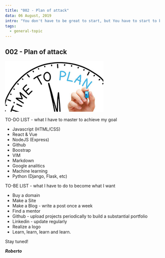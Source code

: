 ```yaml
---
title: "002 - Plan of attack"
data: 06 August, 2019
intro: "You don't have to be great to start, but You have to start to be great ~ Zig Ziglar"
tags:
  - general-topic
---
```


## 002 - Plan of attack

![plan](../../images/plan.jpg)

TO-DO LIST - what I have to master to achieve my goal

- Javascript (HTML/CSS)
- React & Vue
- NodeJS (Express)
- Github
- Boostrap
- VIM
- Markdown
- Google analitics
- Machine learning
- Python (Django, Flask, etc)

TO-BE LIST - what I have to do to become what I want

- Buy a domain
- Make a Site
- Make a Blog - write a post once a week
- Find a mentor
- Github - upload projects periodically to build a substantial portfolio
- Linkedin - update regularly
- Realize a logo
- Learn, learn, learn and learn.

Stay tuned!

**_Roberto_**
